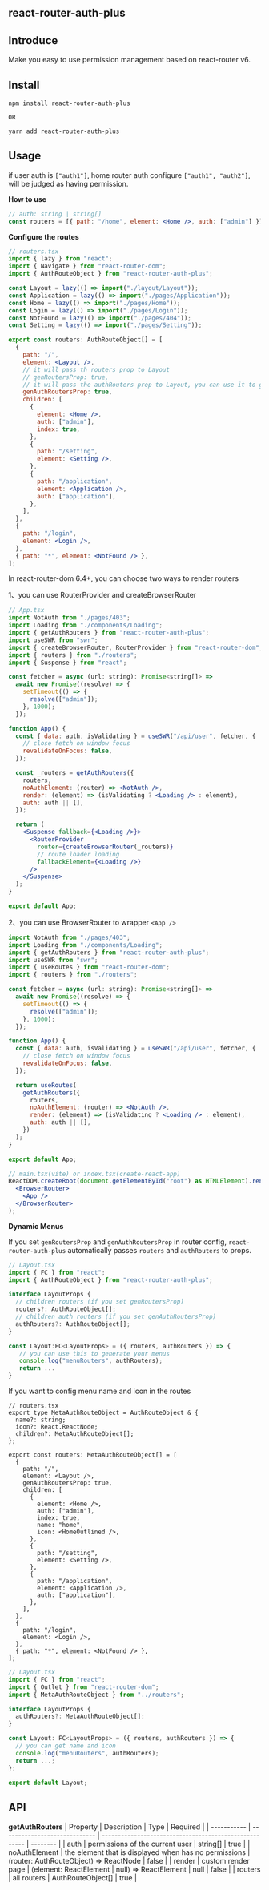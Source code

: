 ## react-router-auth-plus

## Introduce

Make you easy to use permission management based on react-router v6.

## Install

```shell
npm install react-router-auth-plus

OR

yarn add react-router-auth-plus
```

## Usage

if user auth is `["auth1"]`, home router auth configure `["auth1", "auth2"]`, will be judged as having permission.

**How to use**

```jsx
// auth: string | string[]
const routers = [{ path: "/home", element: <Home />, auth: ["admin"] }];
```

**Configure the routes**

```jsx
// routers.tsx
import { lazy } from "react";
import { Navigate } from "react-router-dom";
import { AuthRouteObject } from "react-router-auth-plus";

const Layout = lazy(() => import("./layout/Layout"));
const Application = lazy(() => import("./pages/Application"));
const Home = lazy(() => import("./pages/Home"));
const Login = lazy(() => import("./pages/Login"));
const NotFound = lazy(() => import("./pages/404"));
const Setting = lazy(() => import("./pages/Setting"));

export const routers: AuthRouteObject[] = [
  {
    path: "/",
    element: <Layout />,
    // it will pass th routers prop to Layout
    // genRoutersProp: true,
    // it will pass the authRouters prop to Layout, you can use it to generate menus
    genAuthRoutersProp: true,
    children: [
      {
        element: <Home />,
        auth: ["admin"],
        index: true,
      },
      {
        path: "/setting",
        element: <Setting />,
      },
      {
        path: "/application",
        element: <Application />,
        auth: ["application"],
      },
    ],
  },
  {
    path: "/login",
    element: <Login />,
  },
  { path: "*", element: <NotFound /> },
];
```

In react-router-dom 6.4+, you can choose two ways to render routers

1、you can use RouterProvider and createBrowserRouter

```jsx
// App.tsx
import NotAuth from "./pages/403";
import Loading from "./components/Loading";
import { getAuthRouters } from "react-router-auth-plus";
import useSWR from "swr";
import { createBrowserRouter, RouterProvider } from "react-router-dom";
import { routers } from "./routers";
import { Suspense } from "react";

const fetcher = async (url: string): Promise<string[]> =>
  await new Promise((resolve) => {
    setTimeout(() => {
      resolve(["admin"]);
    }, 1000);
  });

function App() {
  const { data: auth, isValidating } = useSWR("/api/user", fetcher, {
    // close fetch on window focus
    revalidateOnFocus: false,
  });

  const _routers = getAuthRouters({
    routers,
    noAuthElement: (router) => <NotAuth />,
    render: (element) => (isValidating ? <Loading /> : element),
    auth: auth || [],
  });

  return (
    <Suspense fallback={<Loading />}>
      <RouterProvider
        router={createBrowserRouter(_routers)}
        // route loader loading
        fallbackElement={<Loading />}
      />
    </Suspense>
  );
}

export default App;
```

2、you can use BrowserRouter to wrapper `<App />`

```jsx
import NotAuth from "./pages/403";
import Loading from "./components/Loading";
import { getAuthRouters } from "react-router-auth-plus";
import useSWR from "swr";
import { useRoutes } from "react-router-dom";
import { routers } from "./routers";

const fetcher = async (url: string): Promise<string[]> =>
  await new Promise((resolve) => {
    setTimeout(() => {
      resolve(["admin"]);
    }, 1000);
  });

function App() {
  const { data: auth, isValidating } = useSWR("/api/user", fetcher, {
    // close fetch on window focus
    revalidateOnFocus: false,
  });

  return useRoutes(
    getAuthRouters({
      routers,
      noAuthElement: (router) => <NotAuth />,
      render: (element) => (isValidating ? <Loading /> : element),
      auth: auth || [],
    })
  );
}

export default App;
```

```jsx
// main.tsx(vite) or index.tsx(create-react-app)
ReactDOM.createRoot(document.getElementById("root") as HTMLElement).render(
  <BrowserRouter>
    <App />
  </BrowserRouter>
);
```

**Dynamic Menus**

If you set `genRoutersProp` and `genAuthRoutersProp` in router config, `react-router-auth-plus` automatically passes `routers` and `authRouters` to props.

```jsx
// Layout.tsx
import { FC } from "react";
import { AuthRouteObject } from "react-router-auth-plus";

interface LayoutProps {
  // children routers (if you set genRoutersProp)
  routers?: AuthRouteObject[];
  // children auth routers (if you set genAuthRoutersProp)
  authRouters?: AuthRouteObject[];
}

const Layout:FC<LayoutProps> = ({ routers, authRouters }) => {
   // you can use this to generate your menus
   console.log("menuRouters", authRouters);
   return ...
}
```

If you want to config menu name and icon in the routes

```
// routers.tsx
export type MetaAuthRouteObject = AuthRouteObject & {
  name?: string;
  icon?: React.ReactNode;
  children?: MetaAuthRouteObject[];
};

export const routers: MetaAuthRouteObject[] = [
  {
    path: "/",
    element: <Layout />,
    genAuthRoutersProp: true,
    children: [
      {
        element: <Home />,
        auth: ["admin"],
        index: true,
        name: "home",
        icon: <HomeOutlined />,
      },
      {
        path: "/setting",
        element: <Setting />,
      },
      {
        path: "/application",
        element: <Application />,
        auth: ["application"],
      },
    ],
  },
  {
    path: "/login",
    element: <Login />,
  },
  { path: "*", element: <NotFound /> },
];
```

```jsx
// Layout.tsx
import { FC } from "react";
import { Outlet } from "react-router-dom";
import { MetaAuthRouteObject } from "../routers";

interface LayoutProps {
  authRouters?: MetaAuthRouteObject[];
}

const Layout: FC<LayoutProps> = ({ routers, authRouters }) => {
  // you can get name and icon
  console.log("menuRouters", authRouters);
  return ...;
};

export default Layout;

```

## API

**getAuthRouters**
| Property | Description | Type | Required |
| ----------- | ----------------------------- | ------------------------------------------------------ | -------- |
| auth | permissions of the current user | string[] | true |
| noAuthElement | the element that is displayed when has no permissions | (router: AuthRouteObject) => ReactNode | false |
| render | custom render page | (element: ReactElement \| null) => ReactElement \| null | false |
| routers | all routers | AuthRouteObject[] | true |
